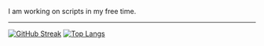 I am working on scripts in my free time.

---

[![GitHub Streak](http://github-readme-streak-stats.herokuapp.com?user=Ven0m0&date_format=j%20M%5B%20Y%5D)](https://git.io/streak-stats) 
[![Top Langs](https://github-readme-stats.vercel.app/api/top-langs/?username=Ven0m0)](https://github.com/anuraghazra/github-readme-stats)
